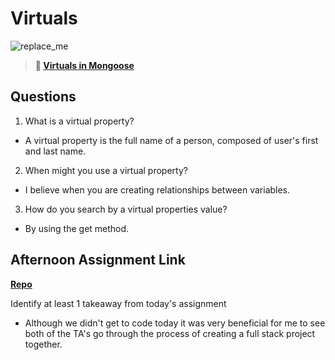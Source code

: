 # Virtuals

![replace_me](https://codeworks.blob.core.windows.net/public/assets/img/illustrations/placeholder.svg)

> **📖 [Virtuals in Mongoose](https://codeworksacademy.com/fs-student-guide/resources/wk5/04-Virtuals)**

## Questions

1. What is a virtual property?

- A virtual property is the full name of a person, composed of user's first and last name.

2. When might you use a virtual property? 

- I believe when you are creating relationships between variables.

3. How do you search by a virtual properties value?

- By using the get method.

## Afternoon Assignment Link

**[Repo](https://github.com/CodeWorks-FullStack/winter23_BirdBrain)**

Identify at least 1 takeaway from today's assignment

- Although we didn't get to code today it was very beneficial for me to see both of the TA's go through the process of creating a full stack project together.